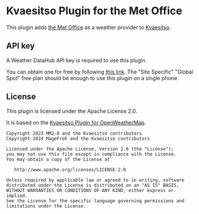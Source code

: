 # Kvaesitso Plugin for the Met Office

This plugin adds [the Met Office](https://www.metoffice.gov.uk/) as a weather provider to [Kvaesitso](https://github.com/MM2-0/Kvaesitso).

## API key

A Weather DataHub API key is required to use this plugin.

You can obtain one for free by following [this link](https://datahub.metoffice.gov.uk/).
The "Site Specific" "Global Spot" free plan should be enough to use this plugin on a single phone.

## License

This plugin is licensed under the Apache License 2.0.

It is based on the [Kvaesitso Plugin for OpenWeatherMap](https://github.com/Kvaesitso/Plugin-OpenWeatherMap).

```
Copyright 2023 MM2-0 and the Kvaesitso contributors
Copyright 2024 MageFroh and the Kvaesitso contributors

Licensed under the Apache License, Version 2.0 (the "License");
you may not use this file except in compliance with the License.
You may obtain a copy of the License at

   http://www.apache.org/licenses/LICENSE-2.0

Unless required by applicable law or agreed to in writing, software
distributed under the License is distributed on an "AS IS" BASIS,
WITHOUT WARRANTIES OR CONDITIONS OF ANY KIND, either express or implied.
See the License for the specific language governing permissions and
limitations under the License.
```
